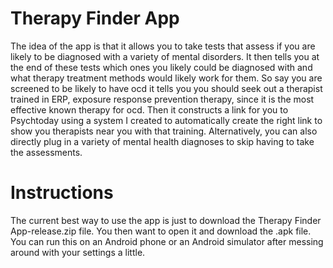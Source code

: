 # Therapy Finder App

The idea of the app is that it allows you to take tests that assess if you are likely to be diagnosed with a variety of mental disorders. It then tells you at the end of these tests which ones you likely could be diagnosed with and what therapy treatment methods would likely work for them. So say you are screened to be likely to have ocd it tells you you should seek out a therapist trained in ERP, exposure response prevention therapy, since it is the most effective known therapy for ocd. Then it constructs a link for you to Psychtoday using a system I created to automatically create the right link to show you therapists near you with that training. Alternatively, you can also directly plug in a variety of mental health diagnoses to skip having to take the assessments.

# Instructions

The current best way to use the app is just to download the Therapy Finder App-release.zip file. You then want to open it and download the .apk file. You can run this on an Android phone or an Android simulator after messing around with your settings a little. 

